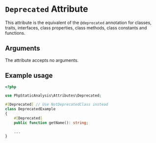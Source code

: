 # `Deprecated` Attribute

This attribute is the equivalent of the `@deprecated` annotation for classes, traits, interfaces, class properties, class methods, class constants and functions.

## Arguments

The attribute accepts no arguments.

## Example usage

```php
<?php

use PhpStaticAnalysis\Attributes\Deprecated;

#[Deprecated] // Use NotDeprecatedClass instead
class DeprecatedExample
{
    #[Deprecated]
    public function getName(): string;
    
    ...
}
```